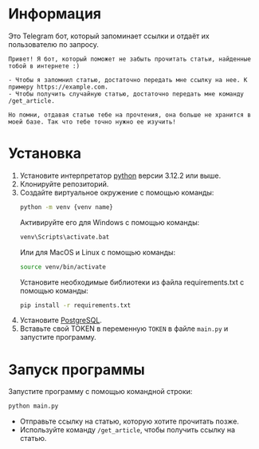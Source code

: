 # Информация
Это Telegram бот, который запоминает ссылки и отдаёт их пользователю по запросу.
```example
Привет! Я бот, который поможет не забыть прочитать статьи, найденные тобой в интернете :)

- Чтобы я запомнил статью, достаточно передать мне ссылку на нее. К примеру https://example.com.
- Чтобы получить случайную статью, достаточно передать мне команду /get_article.

Но помни, отдавая статью тебе на прочтения, она больше не хранится в моей базе. Так что тебе точно нужно ее изучить!
```

# Установка

1. Установите интерпретатор [python](https://www.python.org/downloads/) версии 3.12.2 или выше.
2. Клонируйте репозиторий.
3. Создайте виртуальное окружение c помощью команды:
    ```bash 
    python -m venv {venv name}
    ```
    Активируйте его для Windows с помощью команды:
    ```bash 
    venv\Scripts\activate.bat
    ```
    Или для MacOS и Linux с помощью команды:
     ```bash 
    source venv/bin/activate
    ```
    Установите необходимые библиотеки из файла requirements.txt с помощью команды:
    ```bash 
    pip install -r requirements.txt
    ```
4. Установите [PostgreSQL](https://www.postgresql.org/download/).
5. Вставьте свой TOKEN в переменную `TOKEN` в файле `main.py` и запустите программу.

# Запуск программы

Запустите программу с помощью командной строки:
  ```bash 
  python main.py 
  ```
- Отправьте ссылку на статью, которую хотите прочитать позже.
- Используйте команду ```/get_article```, чтобы получить ссылку на статью.